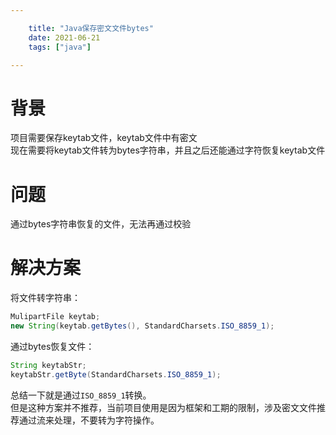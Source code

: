 ```yaml
---

    title: "Java保存密文文件bytes"
    date: 2021-06-21
    tags: ["java"]

---
```

# 背景
项目需要保存keytab文件，keytab文件中有密文  
现在需要将keytab文件转为bytes字符串，并且之后还能通过字符恢复keytab文件  

# 问题
通过bytes字符串恢复的文件，无法再通过校验  

# 解决方案
将文件转字符串：  
```java
MulipartFile keytab;
new String(keytab.getBytes(), StandardCharsets.ISO_8859_1);
```

通过bytes恢复文件：  
```java
String keytabStr;
keytabStr.getByte(StandardCharsets.ISO_8859_1);
```

总结一下就是通过`ISO_8859_1`转换。  
但是这种方案并不推荐，当前项目使用是因为框架和工期的限制，涉及密文文件推荐通过流来处理，不要转为字符操作。